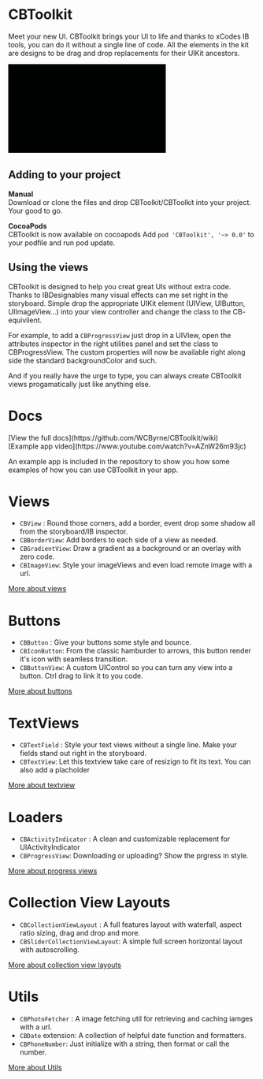 CBToolkit
=========


Meet your new UI. CBToolkit brings your UI to life and thanks to xCodes IB tools, you can do it without a single line of code. All the elements in the kit are designs to be drag and drop replacements for their UIKit ancestors.

<img src="/CBIconButton.gif">

<h2>Adding to your project</h2>
<b>Manual</b><br />
Download or clone the files and drop CBToolkit/CBToolkit into your project. Your good to go.

<b>CocoaPods</b><br />
CBToolkit is now available on cocoapods 
Add `pod 'CBToolkit', '~> 0.0'` to your podfile and run pod update.

<h2>Using the views</h2>
CBToolkit is designed to help you creat great UIs without extra code. Thanks to IBDesignables many visual effects can me set right in the storyboard. Simple drop the appropriate UIKit element (UIView, UIButton, UIImageView...) into your view controller and change the class to the CB- equivilent.

For example, to add a `CBProgressView` just drop in a UIVIew, open the attributes inspector in the right utilities panel and set the class to CBProgressView. The custom properties will now be available right along side the standard backgroundColor and such.

And if you really have the urge to type, you can always create CBToolkit views progamatically just like anything else. 


<h1>Docs</h1>
[View the full docs](https://github.com/WCByrne/CBToolkit/wiki)
<br />
[Example app video](https://www.youtube.com/watch?v=AZnW26m93jc)

An example app is included in the repository to show you how some examples of how you can use CBToolkit in your app.


<h1>Views</h1>

* `CBView` : Round those corners, add a border, event drop some shadow all from the storyboard/IB inspector.
* `CBBorderView`: Add borders to each side of a view as needed.
* `CBGradientView`: Draw a gradient as a background or an overlay with zero code.
* `CBImageView`: Style your imageViews and even load remote image with a url.

[More about views](https://github.com/WCByrne/CBToolkit/wiki/1.-Views)


<h1>Buttons</h1>

* `CBButton` : Give your buttons some style and bounce.
* `CBIconButton`: From the classic hamburder to arrows, this button render it's icon with seamless transition.
* `CBButtonView`: A custom UIControl so you can turn any view into a button. Ctrl drag to link it to you code.

[More about buttons](https://github.com/WCByrne/CBToolkit/wiki/2.-Buttons)

<h1>TextViews</h1>

* `CBTextField` : Style your text views without a single line. Make your fields stand out right in the storyboard.
* `CBTextView`: Let this textview take care of resizign to fit its text. You can also add a placholder

[More about textview](https://github.com/WCByrne/CBToolkit/wiki/3.-Text-Views)


<h1>Loaders</h1>

* `CBActivityIndicator` : A clean and customizable replacement for UIActivityIndicator
* `CBProgressView`: Downloading or uploading? Show the prgress in style.

[More about progress views](https://github.com/WCByrne/CBToolkit/wiki/4.-Loaders)

<h1>Collection View Layouts</h1>

* `CBCollectionViewLayout` : A full features layout with waterfall, aspect ratio sizing, drag and drop and more.
* `CBSliderCollectionViewLayout`: A simple full screen horizontal layout with autoscrolling.

[More about collection view layouts](https://github.com/WCByrne/CBToolkit/wiki/5.-CollectionView-Layouts)


<h1>Utils</h1>

* `CBPhotoFetcher` : A image fetching util for retrieving and caching iamges with a url.
* `CBDate` extension: A collection of helpful date function and formatters.
* `CBPhoneNumber`: Just initialize with a string, then format or call the number.

[More about Utils](https://github.com/WCByrne/CBToolkit/wiki/6.-Utils)

